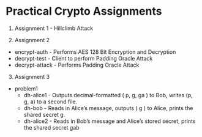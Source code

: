 # Practical Crypto Assignments

1. Assignment 1 - Hillclimb Attack

2. Assignment 2
* encrypt-auth - Performs AES 128 Bit Encryption and Decryption
* decrypt-test - Client to perform Padding Oracle Attack
* decrypt-attack - Performs Padding Oracle Attack

3. Assignment 3
* problem1
	* dh-alice1 - Outputs decimal-formatted ( p, g, ga ) to Bob, writes (p, g, a) to a second file.
	* dh-bob - Reads in Alice’s message, outputs ( g ) to Alice, prints the shared secret g.
	* dh-alice2 - Reads in Bob’s message and Alice’s stored secret, prints the shared secret gab
